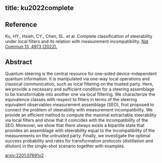 title: ku2022complete
---


## Reference

Ku, HY., Hsieh, CY., Chen, SL. et al. Complete classification of steerability under local filters and its relation with measurement incompatibility. [Nat Commun 13, 4973 (2022).](https://doi.org/10.1038/s41467-022-32466-y)

## Abstract 
  Quantum steering is the central resource for one-sided device-independent
quantum information. It is manipulated via one-way local operations and
classical communication, such as local filtering on the trusted party. Here, we
provide a necessary and sufficient condition for a steering assemblage to be
transformable into another one via local filtering. We characterize the
equivalence classes with respect to filters in terms of the steering equivalent
observables measurement assemblage (SEO), first proposed to connect the problem
of steerability with measurement incompatibility. We provide an efficient
method to compute the maximal extractable steerability via local filters and
show that it coincides with the incompatibility of the SEO. Moreover, we show
that there always exists a bipartite state that provides an assemblage with
steerability equal to the incompatibility of the measurements on the untrusted
party. Finally, we investigate the optimal success probability and rates for
transformation protocols (distillation and dilution) in the single-shot
scenario together with examples.

    

[arxiv:2201.07691v2](https://arxiv.org/abs/2201.07691v2)

